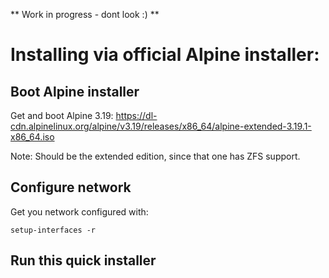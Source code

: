 ** Work in progress - dont look :) **


# Installing via official Alpine installer:

## Boot Alpine installer

Get and boot Alpine 3.19: https://dl-cdn.alpinelinux.org/alpine/v3.19/releases/x86_64/alpine-extended-3.19.1-x86_64.iso

Note: Should be the extended edition, since that one has ZFS support.

## Configure network

Get you network configured with:
```
setup-interfaces -r
```

## Run this quick installer
